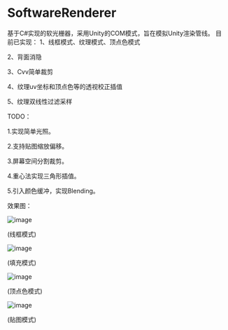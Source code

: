 # SoftwareRenderer
基于C#实现的软光栅器，采用Unity的COM模式，旨在模拟Unity渲染管线。
目前已实现：
1、线框模式、纹理模式、顶点色模式

2、背面消隐

3、Cvv简单裁剪

4、纹理uv坐标和顶点色等的透视校正插值

5、纹理双线性过滤采样

TODO：

1.实现简单光照。

2.支持贴图缩放偏移。

3.屏幕空间分割裁剪。

4.重心法实现三角形插值。

5.引入颜色缓冲，实现Blending。

效果图：

![image](https://github.com/lnusie/SoftwareRenderer/blob/master/SoftRenderer/pictures/Wireframe.png)

(线框模式)

![image](https://github.com/lnusie/SoftwareRenderer/blob/master/SoftRenderer/pictures/Fill.png.png)

(填充模式)

![image](https://github.com/lnusie/SoftwareRenderer/blob/master/SoftRenderer/pictures/Color.png)

(顶点色模式)

![image](https://github.com/lnusie/SoftwareRenderer/blob/master/SoftRenderer/pictures/Texture.png)

(贴图模式)




